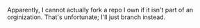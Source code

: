 Apparently, I cannot actually fork a repo I own if it isn't part of an orginization.
That's unfortunate;
I'll just branch instead.
